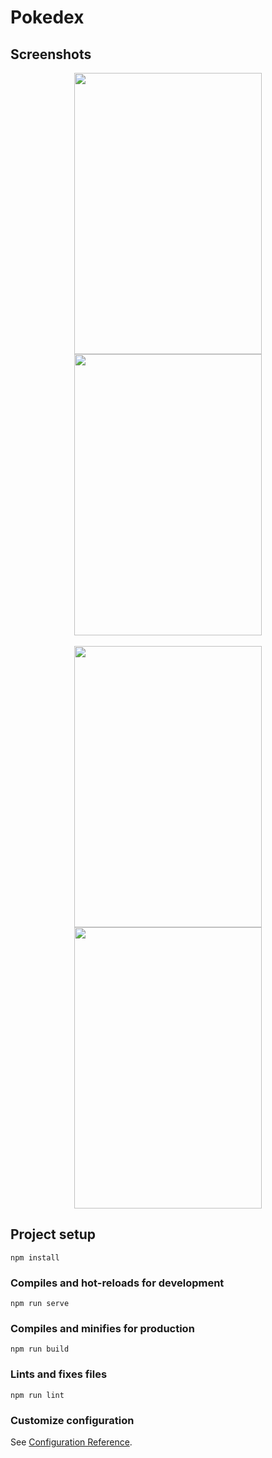 # Pokedex

## Screenshots
  
<div align="center" >
<img width="300px" height="450px" src="https://user-images.githubusercontent.com/63758491/130338255-dcab3c14-f9c2-44ba-9a6f-20ebad944602.PNG"/>
<img width="300px" height="450px" src="https://user-images.githubusercontent.com/63758491/130338260-ecede27a-02da-4822-b14e-18f6ad7c899a.PNG"/>
</div>
<br>
<div align="center" >
<img width="300px" height="450px" src="https://user-images.githubusercontent.com/63758491/130338273-7e133968-066a-4af9-8013-6b046011e11c.PNG"/>
<img width="300px" height="450px" src="https://user-images.githubusercontent.com/63758491/130338275-9a674e93-1f4a-4154-b8b2-065e208bd297.PNG"/>
</div>



## Project setup
```
npm install
```

### Compiles and hot-reloads for development
```
npm run serve
```

### Compiles and minifies for production
```
npm run build
```

### Lints and fixes files
```
npm run lint
```

### Customize configuration
See [Configuration Reference](https://cli.vuejs.org/config/).
